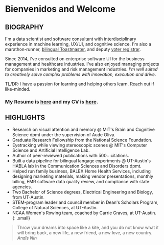 # Bienvenidos and Welcome

## BIOGRAPHY  
I'm a data scientist and software consultant with interdisciplinary experience in machine learning, UX/UI, and cognitive science. I'm also a marathon-runner, [bilingual Toastmaster](https://7032821.toastmastersclubs.org/), and deputy [voter registrar](https://www.headcount.org/state/texas/). 

Since 2014, I've consulted on enterprise software UI for the business management and healthcare industries. I've also enjoyed managing projects for companies in marketing and risk management industries. *I'm well suited to creatively solve complex problems with innovation, execution and drive.*

TL/DR: I have a passion for learning and helping others learn. Reach out if like-minded. 

### My Resume is [here](https://github.com/dagny099/dagny099.github.io/tree/master/assets/docs/Hidalgo-Sotelo_Resume_2020.pdf) and my CV is [here](https://github.com/dagny099/dagny099.github.io/tree/master/assets/docs/Hidalgo-Sotelo_CV.pdf).

## HIGHLIGHTS
* Research on visual attention and memory @ MIT's Brain and Cognitive Science dpmt under the supervision of Aude Oliva.
* Graduate Research Fellowship from the National Science Foundation.
* Eyetracking while viewing stereoscopic scenes @ MIT's Computer Science and Artificial Intelligence Lab.
* Author of peer-reviewed publications with 500+ citations.
* Built a data pipeline for bilingual langage experiments @ UT-Austin's HABLA lab in the Communication Sciences and Disorders dpmt.
* Helped run family business, BALEX Home Health Services, including designing marketing materials, making vendor presentations, monthly billing, EMR software data quality review, and compliance with state agencies.
* Two Bachelor of Science degrees, Electrical Engineering and Biology, from UT-Austin.
* STEM-program leader and council member in Dean's Scholars Program, College of Natural Sciences, at UT-Austin.
* NCAA Women's Rowing team, coached by Carrie Graves, at UT-Austin.  
{: .small}


> Throw your dreams into space like a kite, and you do not know what it will bring back, a new life, a new friend, a new love, a new country.
<cite>Anaïs Nin</cite>
